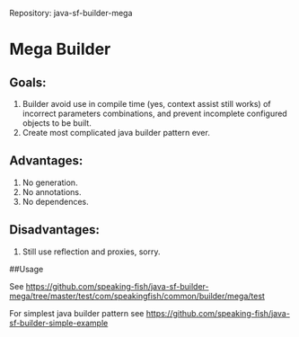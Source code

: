 Repository: java-sf-builder-mega

# Mega Builder

## Goals:
1. Builder avoid use in compile time (yes, context assist still works) of incorrect parameters combinations, and prevent incomplete configured objects to be built.
2. Create most complicated java builder pattern ever.

## Advantages:
1. No generation.
2. No annotations.
3. No dependences.

## Disadvantages:
1. Still use reflection and proxies, sorry.

##Usage

See <https://github.com/speaking-fish/java-sf-builder-mega/tree/master/test/com/speakingfish/common/builder/mega/test>

For simplest java builder pattern see <https://github.com/speaking-fish/java-sf-builder-simple-example>

